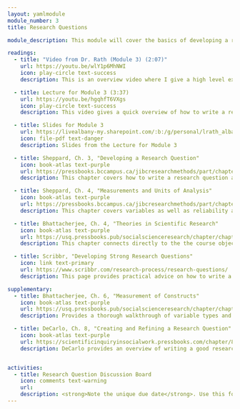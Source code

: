 ```yaml
---
layout: yamlmodule
module_number: 3
title: Research Questions

module_description: This module will cover the basics of developing a research question that will guide your proposal creation for the rest of the semester.

readings:
  - title: "Video from Dr. Rath (Module 3) (2:07)"
    url: https://youtu.be/wlY1p6MhNWI
    icon: play-circle text-success
    description: This is an overview video where I give a high level explanation of the readings and describe this week's tasks.

  - title: Lecture for Module 3 (3:37)
    url: https://youtu.be/hgqhfT6VXgs
    icon: play-circle text-success
    description: This video gives a quick overview of how to write a research question. Please also watch the video by Scribbr.

  - title: Slides for Module 3
    url: https://livealbany-my.sharepoint.com/:b:/g/personal/lrath_albany_edu/EY5JgJ-w3RREnPgRAWZEQIQBVANxCNWkH82366eNqYBr1Q?e=L3lcxj
    icon: file-pdf text-danger
    description: Slides from the Lecture for Module 3

  - title: Sheppard, Ch. 3, "Developing a Research Question"
    icon: book-atlas text-purple
    url: https://pressbooks.bccampus.ca/jibcresearchmethods/part/chapter-3/
    description: This chapter covers how to write a research question as well as high level overviews of qualitative versus quantitative research.

  - title: Sheppard, Ch. 4, "Measurements and Units of Analysis"
    icon: book-atlas text-purple
    url: https://pressbooks.bccampus.ca/jibcresearchmethods/part/chapter-4/
    description: This chapter covers variables as well as reliability and validity.

  - title: Bhattacherjee, Ch. 4, "Theories in Scientific Research"
    icon: book-atlas text-purple
    url: https://usq.pressbooks.pub/socialscienceresearch/chapter/chapter-4-theories-in-scientific-research/
    description: This chapter connects directly to the the course objectives and helps you understand what makes a good theory. It also provides examples of theories for you to see.

  - title: Scribbr, "Developing Strong Research Questions"
    icon: link text-primary
    url: https://www.scribbr.com/research-process/research-questions/
    description: This page provides practical advice on how to write a research question. Definitely watch the 4.5 minute video. There is also a quiz to check for understanding that I strongly recommend. <em>Note:</em> Scribbr offers paid editing services, but this course is only using their free content.

supplementary:
  - title: Bhattacherjee, Ch. 6, "Measurement of Constructs"
    icon: book-atlas text-purple
    url: https://usq.pressbooks.pub/socialscienceresearch/chapter/chapter-6-measurement-of-constructs/
    description: Provides a thorough walkthrough of variable types and scales.

  - title: DeCarlo, Ch. 8, "Creating and Refining a Research Question"
    icon: book-atlas text-purple
    url: https://scientificinquiryinsocialwork.pressbooks.com/chapter/8-0-chapter-introduction/
    description: DeCarlo provides an overview of writing a good research question <strong><em>with some specific tips and critiques</em></strong> as well as explanations that augment Sheppard's content.


activities:
  - title: Research Question Discussion Board
    icon: comments text-warning
    url:
    description: <strong>Note the unique due date</strong>. Use this forum to share and give feedback on one another's research question. Title your post with your research question and in the body of your post ask for any specific feedback you would like from your peers. Give feedback to your classmates and integrate their feedback when you submit your research question.
---
```

